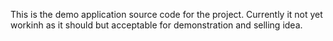 This is the demo application source code for the project. Currently it not yet workinh as it should but acceptable for demonstration and selling idea.
